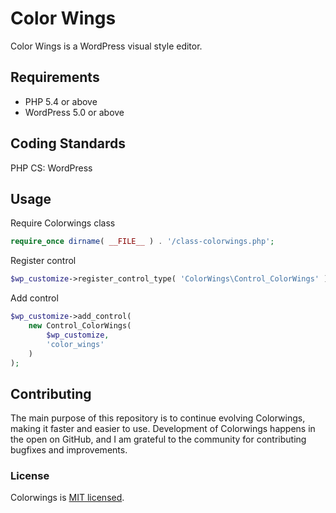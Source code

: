 # Color Wings

Color Wings is a WordPress visual style editor.

## Requirements

- PHP 5.4 or above
- WordPress 5.0 or above

## Coding Standards

PHP CS: WordPress

## Usage

Require Colorwings class
```php
require_once dirname( __FILE__ ) . '/class-colorwings.php';
```

Register control
```php
$wp_customize->register_control_type( 'ColorWings\Control_ColorWings' );
```

Add control
```php
$wp_customize->add_control(
	new Control_ColorWings(
		$wp_customize,
		'color_wings'
	)
);
```

## Contributing

The main purpose of this repository is to continue evolving Colorwings, making it faster and easier to use. Development of Colorwings happens in the open on GitHub, and I am grateful to the community for contributing bugfixes and improvements.

### License

Colorwings is [MIT licensed](./LICENSE).
